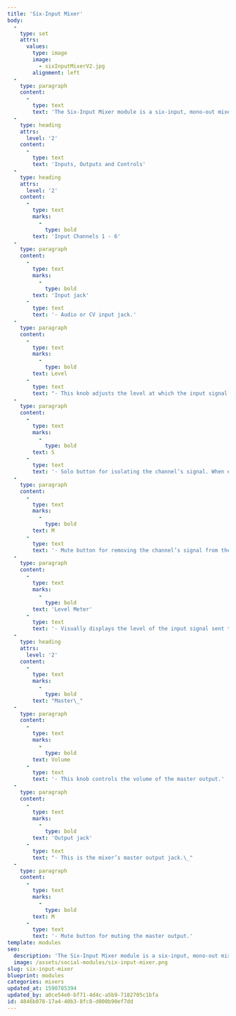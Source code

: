```yaml
---
title: 'Six-Input Mixer'
body:
  -
    type: set
    attrs:
      values:
        type: image
        image:
          - sixInputMixerV2.jpg
        alignment: left
  -
    type: paragraph
    content:
      -
        type: text
        text: 'The Six-Input Mixer module is a six-input, mono-out mixer for audio or CV signals featuring solos and mutes on each channel. Mixing audio signals is something most of you are probably familiar with but don’t forget that this is a CV mixer as well. LFOs, envelopes, pitch CVs, even clock and gate signals can all be mixed together to create unique and interesting control signals.'
  -
    type: heading
    attrs:
      level: '2'
    content:
      -
        type: text
        text: 'Inputs, Outputs and Controls'
  -
    type: heading
    attrs:
      level: '2'
    content:
      -
        type: text
        marks:
          -
            type: bold
        text: 'Input Channels 1 - 6'
  -
    type: paragraph
    content:
      -
        type: text
        marks:
          -
            type: bold
        text: 'Input jack'
      -
        type: text
        text: '- Audio or CV input jack.'
  -
    type: paragraph
    content:
      -
        type: text
        marks:
          -
            type: bold
        text: Level
      -
        type: text
        text: "- This knob adjusts the level at which the input signal is sent to the master output.\_"
  -
    type: paragraph
    content:
      -
        type: text
        marks:
          -
            type: bold
        text: S
      -
        type: text
        text: '- Solo button for isolating the channel’s signal. When engaged, all channels that are not also soloed will be removed from the master output.'
  -
    type: paragraph
    content:
      -
        type: text
        marks:
          -
            type: bold
        text: M
      -
        type: text
        text: '- Mute button for removing the channel’s signal from the master output.'
  -
    type: paragraph
    content:
      -
        type: text
        marks:
          -
            type: bold
        text: 'Level Meter'
      -
        type: text
        text: '- Visually displays the level of the input signal sent to the master output.'
  -
    type: heading
    attrs:
      level: '2'
    content:
      -
        type: text
        marks:
          -
            type: bold
        text: "Master\_"
  -
    type: paragraph
    content:
      -
        type: text
        marks:
          -
            type: bold
        text: Volume
      -
        type: text
        text: '- This knob controls the volume of the master output.'
  -
    type: paragraph
    content:
      -
        type: text
        marks:
          -
            type: bold
        text: 'Output jack'
      -
        type: text
        text: "- This is the mixer’s master output jack.\_"
  -
    type: paragraph
    content:
      -
        type: text
        marks:
          -
            type: bold
        text: M
      -
        type: text
        text: '- Mute button for muting the master output.'
template: modules
seo:
  description: 'The Six-Input Mixer module is a six-input, mono-out mixer for audio or CV signals featuring a level control, solo and mute on each channel as well as a master-output volume and mute.'
  image: /assets/social-modules/six-input-mixer.png
slug: six-input-mixer
blueprint: modules
categories: mixers
updated_at: 1590785394
updated_by: a0ce54e0-bf71-4d4c-a5b9-7182705c1bfa
id: 4846b078-17a4-40b3-8fc8-d000b90ef7dd
---
```

